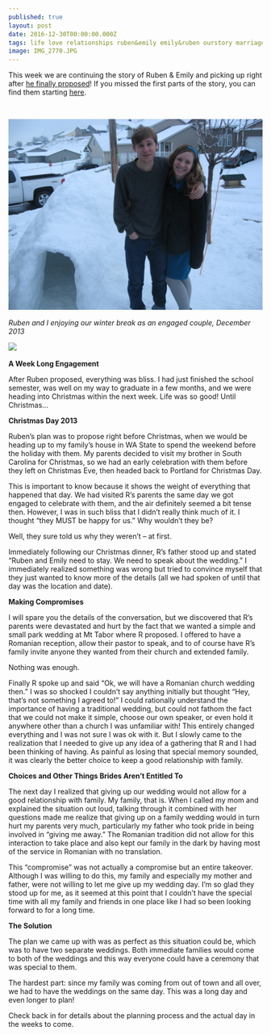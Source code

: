 ```yaml
---
published: true
layout: post
date: 2016-12-30T00:00:00.000Z
tags: life love relationships ruben&emily emily&ruben ourstory marriage lifestyle engagement family
image: IMG_2770.JPG
---
```


This week we are continuing the story of Ruben & Emily and picking up right after [he finally proposed](http://edibleem.com/the-biggest-non-surprise)! If you missed the first parts of the story, you can find them starting [here](http://edibleem.com/how-he-unintentionally-had-me-hooked).

<br>

![IMG_4743.JPG](/content/IMG_4743.JPG)

*Ruben and I enjoying our winter break as an engaged couple, December 2013*


<a href="//www.pinterest.com/pin/create/button/" data-pin-do="buttonBookmark"  data-pin-color="red"><img src="//assets.pinterest.com/images/pidgets/pinit_fg_en_rect_red_20.png" /></a>
<!-- Please call pinit.js only once per page -->
<script type="text/javascript" async defer src="//assets.pinterest.com/js/pinit.js"></script>

**A Week Long Engagement**

After Ruben proposed, everything was bliss. I had just finished the school semester, was well on my way to graduate in a few months, and we were heading into Christmas within the next week. Life was so good! Until Christmas...

**Christmas Day 2013**

Ruben’s plan was to propose right before Christmas, when we would be heading up to my family’s house in WA State to spend the weekend before the holiday with them. My parents decided to visit my brother in South Carolina for Christmas, so we had an early celebration with them before they left on Christmas Eve, then headed back to Portland for Christmas Day. 

This is important to know because it shows the weight of everything that happened that day. We had visited R’s parents the same day we got engaged to celebrate with them, and the air definitely seemed a bit tense then. However, I was in such bliss that I didn’t really think much of it. I thought “they MUST be happy for us.” Why wouldn’t they be?

Well, they sure told us why they weren’t – at first.

Immediately following our Christmas dinner, R’s father stood up and stated “Ruben and Emily need to stay. We need to speak about the wedding.” I immediately realized something was wrong but tried to convince myself that they just wanted to know more of the details (all we had spoken of until that day was the location and date).

**Making Compromises**

I will spare you the details of the conversation, but we discovered that R’s parents were devastated and hurt by the fact that we wanted a simple and small park wedding at Mt Tabor where R proposed. I offered to have a Romanian reception, allow their pastor to speak, and to of course have R’s family invite anyone they wanted from their church and extended family. 

Nothing was enough. 

Finally R spoke up and said “Ok, we will have a Romanian church wedding then.” I was so shocked I couldn’t say anything initially but thought “Hey, that’s not something I agreed to!” I could rationally understand the importance of having a traditional wedding, but could not fathom the fact that we could not make it simple, choose our own speaker, or even hold it anywhere other than a church I was unfamiliar with! This entirely changed everything and I was not sure I was ok with it. But I slowly came to the realization that I needed to give up any idea of a gathering that R and I had been thinking of having. As painful as losing that special memory sounded, it was clearly the better choice to keep a good relationship with family.

**Choices and Other Things Brides Aren’t Entitled To**

The next day I realized that giving up our wedding would not allow for a good relationship with family. My family, that is. When I called my mom and explained the situation out loud, talking through it combined with her questions made me realize that giving up on a family wedding would in turn hurt my parents very much, particularly my father who took pride in being involved in “giving me away.” The Romanian tradition did not allow for this interaction to take place and also kept our family in the dark by having most of the service in Romanian with no translation. 

This “compromise” was not actually a compromise but an entire takeover. Although I was willing to do this, my family and especially my mother and father, were not willing to let me give up my wedding day. I’m so glad they stood up for me, as it seemed at this point that I couldn’t have the special time with all my family and friends in one place like I had so been looking forward to for a long time. 

**The Solution**

The plan we came up with was as perfect as this situation could be, which was to have two separate weddings. Both immediate families would come to both of the weddings and this way everyone could have a ceremony that was special to them.

The hardest part: since my family was coming from out of town and all over, we had to have the weddings on the same day. This was a long day and even longer to plan! 

Check back in for details about the planning process and the actual day in the weeks to come.
